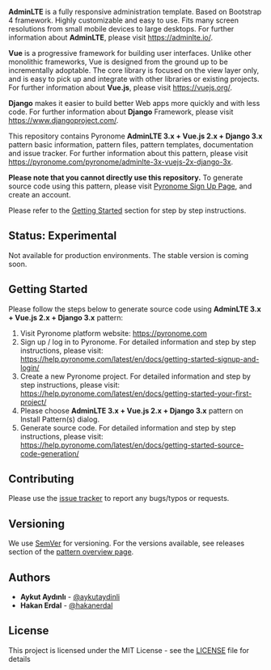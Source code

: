 **AdminLTE** is a fully responsive administration template. Based on Bootstrap 4 framework. Highly customizable and easy to use. Fits many screen resolutions from small mobile devices to large desktops. For further information about **AdminLTE**, please visit https://adminlte.io/.

**Vue** is a progressive framework for building user interfaces. Unlike other monolithic frameworks, Vue is designed from the ground up to be incrementally adoptable. The core library is focused on the view layer only, and is easy to pick up and integrate with other libraries or existing projects. For further information about **Vue.js**, please visit https://vuejs.org/.

**Django** makes it easier to build better Web apps more quickly and with less code. For further information about **Django** Framework, please visit https://www.djangoproject.com/.

This repository contains Pyronome **AdminLTE 3.x + Vue.js 2.x + Django 3.x** pattern basic information, pattern files, pattern templates, documentation and issue tracker. For further information about this pattern, please visit https://pyronome.com/pyronome/adminlte-3x-vuejs-2x-django-3x.

**Please note that you cannot directly use this repository.** To generate source code using this pattern, please visit [Pyronome Sign Up Page](https://pyronome.com/builder/signup), and create an account.

Please refer to the [Getting Started](https://github.com/pyronome/pattern-adminlte-3x-vuejs-2x-django-3x#getting-started) section for step by step instructions.

## Status: Experimental

Not available for production environments. The stable version is coming soon.

## Getting Started

Please follow the steps below to generate source code using **AdminLTE 3.x + Vue.js 2.x + Django 3.x** pattern:

1. Visit Pyronome platform website: https://pyronome.com
2. Sign up / log in to Pyronome. For detailed information and step by step instructions, please visit: https://help.pyronome.com/latest/en/docs/getting-started-signup-and-login/
3. Create a new Pyronome project. For detailed information and step by step instructions, please visit: https://help.pyronome.com/latest/en/docs/getting-started-your-first-project/
4. Please choose **AdminLTE 3.x + Vue.js 2.x + Django 3.x** pattern on Install Pattern(s) dialog.
5. Generate source code. For detailed information and step by step instructions, please visit: https://help.pyronome.com/latest/en/docs/getting-started-source-code-generation/

## Contributing

Please use the [issue tracker](https://github.com/pyronome/pattern-adminlte-3x-vuejs-2x-django-3x/issues) to report any bugs/typos or requests.

## Versioning

We use [SemVer](http://semver.org/) for versioning. For the versions available, see releases section of the [pattern overview page](https://pyronome.com/pyronome/adminlte-3x-vuejs-2x-django-3x#Overview). 

## Authors

* **Aykut Aydınlı** - [@aykutaydinli](https://github.com/aykutaydinli)
* **Hakan Erdal** - [@hakanerdal](https://github.com/hakanerdal)

## License

This project is licensed under the MIT License - see the [LICENSE](https://github.com/pyronome/pattern-adminlte-3x-vuejs-2x-django-3x/blob/master/LICENSE) file for details
